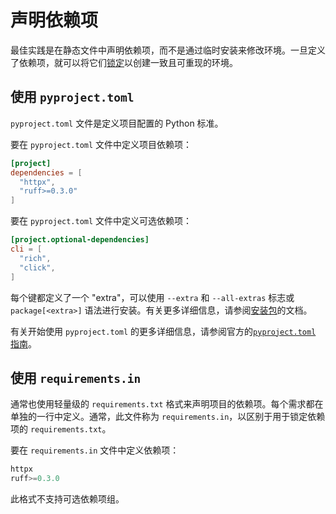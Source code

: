 # 声明依赖项

最佳实践是在静态文件中声明依赖项，而不是通过临时安装来修改环境。一旦定义了依赖项，就可以将它们[锁定](./compile.md)以创建一致且可重现的环境。

## 使用 `pyproject.toml`

`pyproject.toml` 文件是定义项目配置的 Python 标准。

要在 `pyproject.toml` 文件中定义项目依赖项：

```toml title="pyproject.toml"
[project]
dependencies = [
  "httpx",
  "ruff>=0.3.0"
]
```

要在 `pyproject.toml` 文件中定义可选依赖项：

```toml title="pyproject.toml"
[project.optional-dependencies]
cli = [
  "rich",
  "click",
]
```

每个键都定义了一个 "extra"，可以使用 `--extra` 和 `--all-extras` 标志或 `package[<extra>]` 语法进行安装。有关更多详细信息，请参阅[安装包](./packages.md#installing-packages-from-files)的文档。

有关开始使用 `pyproject.toml` 的更多详细信息，请参阅官方的[`pyproject.toml` 指南](https://packaging.python.org/en/latest/guides/writing-pyproject-toml/)。

## 使用 `requirements.in`

通常也使用轻量级的 `requirements.txt` 格式来声明项目的依赖项。每个需求都在单独的一行中定义。通常，此文件称为 `requirements.in`，以区别于用于锁定依赖项的 `requirements.txt`。

要在 `requirements.in` 文件中定义依赖项：

```python title="requirements.in"
httpx
ruff>=0.3.0
```

此格式不支持可选依赖项组。